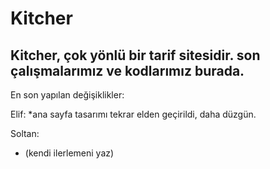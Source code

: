 # Kitcher

Kitcher, çok yönlü bir tarif sitesidir. son çalışmalarımız ve kodlarımız burada.
--------------------------------------------------------------------------------

En son yapılan değişiklikler:

Elif:
*ana sayfa tasarımı tekrar elden geçirildi, daha düzgün.

Soltan:
* (kendi ilerlemeni yaz)
